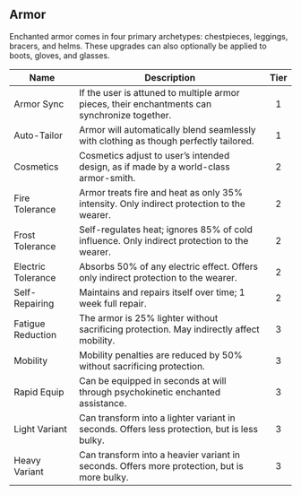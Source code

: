 ## Armor

Enchanted armor comes in four primary archetypes: chestpieces, leggings, bracers, and helms. These upgrades can also optionally be applied to boots, gloves, and glasses.

 **Name**           | **Description**                                                                               | **Tier** 
--------------------|-----------------------------------------------------------------------------------------------|:--------:
 Armor Sync         | If the user is attuned to multiple armor pieces, their enchantments can synchronize together. | 1        
 Auto-Tailor        | Armor will automatically blend seamlessly with clothing as though perfectly tailored.         | 1        
 Cosmetics          | Cosmetics adjust to user’s intended design, as if made by a world-class armor-smith.          | 2        
 Fire Tolerance     | Armor treats fire and heat as only 35% intensity. Only indirect protection to the wearer.     | 2        
 Frost Tolerance    | Self-regulates heat; ignores 85% of cold influence. Only indirect protection to the wearer.   | 2        
 Electric Tolerance | Absorbs 50% of any electric effect. Offers only indirect protection to the wearer.            | 2        
 Self-Repairing     | Maintains and repairs itself over time; 1 week full repair.                                   | 2        
 Fatigue Reduction  | The armor is 25% lighter without sacrificing protection. May indirectly affect mobility.      | 3        
 Mobility           | Mobility penalties are reduced by 50% without sacrificing protection.                         | 3        
 Rapid Equip        | Can be equipped in seconds at will through psychokinetic enchanted assistance.                | 3        
 Light Variant      | Can transform into a lighter variant in seconds. Offers less protection, but is less bulky.   | 3        
 Heavy Variant      | Can transform into a heavier variant in seconds. Offers more protection, but is more bulky.   | 3        
